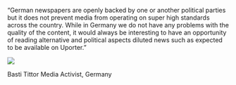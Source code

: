 ---
---
“German newspapers are openly backed by one or another political parties but it does not prevent media from operating on super high standards across the country. While in Germany we do not have any problems with the quality of the content, it would always be interesting to have an opportunity of reading alternative and political aspects diluted news such as expected to be available on Uporter.”

<div class="user">
	<img src="{{site.baseurl}}/reviews/item-img2.jpg">
    <p><span>Basti Tittor</span> Media Activist, Germany </p>
 </div>
